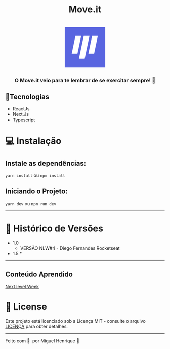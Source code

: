 <h1 align='center'>Move.it</h1>
<h1 align="center">
    <img alt="Move.it" title="Move.it" src=".github/icon.svg" />
</h1>

<h3 align='center'>O Move.it veio para te lembrar de se exercitar sempre! 💜</h3>

## :rocket:Tecnologias
* ReactJs
* Next.Js
* Typescript

# 💻 Instalação

## Instale as dependências:

```yarn install``` ou ```npm install```

## Iniciando o Projeto:

`yarn dev` ou `npm run dev`
***
# :paperclip: Histórico de Versões
* 1.0
    * VERSÃO NLW#4 - Diego Fernandes Rocketseat
* 1.5
   *
***

## Conteúdo Aprendido
[Next level Week](https://github.com/miguelhp373/NLW4_Trilha_React_Js/blob/main/NLW%234/index.md#Next%20Level%20Week%20#4)
# 📝 License

Este projeto está licenciado sob a Licença MIT - consulte o arquivo [LICENÇA](LICENSE) para obter detalhes.

***

Feito com 💜 &nbsp;por Miguel Henrique 👋

